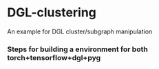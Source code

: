 # DGL-clustering
An example for DGL cluster/subgraph manipulation


### Steps for building a environment for both torch+tensorflow+dgl+pyg
